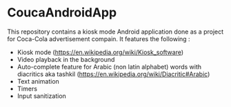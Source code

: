 # CoucaAndroidApp
This repository contains a kiosk mode Android application done as a project for Coca-Cola advertisement compain.
It features the following :
- Kiosk mode (https://en.wikipedia.org/wiki/Kiosk_software)
- Video playback in the background
- Auto-complete feature for Arabic (non latin alphabet) words with diacritics aka tashkil (https://en.wikipedia.org/wiki/Diacritic#Arabic)
- Text animation
- Timers
- Input sanitization
